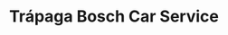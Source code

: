---
title: "Trápaga Bosch Car Service"
url: /valle-de-trapaga-trapagaran/trapaga-bosch-car-service/
shop: Autowerkstatt
---